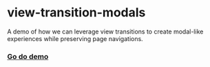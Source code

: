 # view-transition-modals
A demo of how we can leverage view transitions to create modal-like experiences while preserving page navigations.

### [Go do demo](https://marco-beduschi.github.io/view-transition-modals/index.html)

